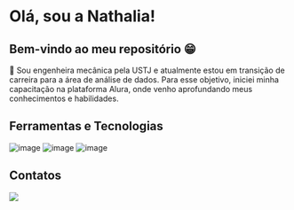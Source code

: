 # Olá, sou a Nathalia!
## Bem-vindo ao meu repositório :grin:

:pushpin: Sou engenheira mecânica pela USTJ e atualmente estou em transição de carreira para a área de análise de dados. Para esse objetivo, iniciei minha capacitação na plataforma Alura, onde venho aprofundando meus conhecimentos e habilidades. 


## Ferramentas e Tecnologias
![image](https://github.com/user-attachments/assets/ae1c7b16-6043-4f2e-87a4-57289464c46d)
![image](https://github.com/user-attachments/assets/47acb920-14eb-45ba-acb4-e75179f0627b)
![image](https://github.com/user-attachments/assets/87249dd3-a29c-47ac-9b54-b878701f4821)






## Contatos
<a href="https://www.linkedin.com/in/nathalia-vilas-boas-05b906ba/" target="_blank"><img loading="lazy" src="https://img.shields.io/badge/-LinkedIn-%230077B5?style=for-the-badge&logo=linkedin&logoColor=white" target="_blank"></a>









          
          
          
          
          
